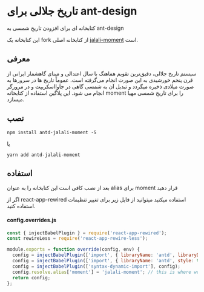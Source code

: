 # تاریخ جلالی برای ant-design

کتابخانه ای برای افزودن تاریخ شمسی به ant-design

این کتابخانه یک fork از کتابخانه اصلی [jalali-moment](https://github.com/fingerpich/jalali-moment) است.

## معرفی 
سیستم تاریخ جلالی، دقیق‌ترین تقویم هماهنگ با سال اعتدالی و مبنای گاهشمار ایرانی از قرن پنجم خورشیدی به این صورت انجام می‌گرفته است.
عموماً تاریخ ها در سرورها به صورت میلادی ذخیره میگردد و تبدیل آن به شمسی گاهی در جاوااسکریپت و در مرورگر انجام می شود.
این پلاگین استفاده از کتابخانه moment را برای تاریخ شمسی مهیا میسازد.

## نصب

```shell
npm install antd-jalali-moment -S
```
یا
```shell
yarn add antd-jalali-moment
```
## استفاده

بعد از نصب کافی است این کتابخانه را به عنوان alias برای moment قرار دهید

اگر از react-app-rewired استفاده میکنید میتوانید از فایل زیر برای تغییر تنظیمات استفاده کنید.

#### config.overrides.js
```js
const { injectBabelPlugin } = require('react-app-rewired');
const rewireLess = require('react-app-rewire-less');

module.exports = function override(config, env) {
  config = injectBabelPlugin(['import', { libraryName: 'antd', libraryDirectory: 'es', style: 'css' }], config);
  config = injectBabelPlugin(['import', { libraryName: 'antd', style: true }], config);
  config = injectBabelPlugin(['syntax-dynamic-import'], config);
  config.resolve.alias['moment'] = 'jalali-moment'; // this is where we use alias
  return config;
};
```